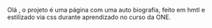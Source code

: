 Olá , o projeto é uma página com uma auto biografia, feito em hmtl e estilizado via css durante aprendizado no curso da ONE.
